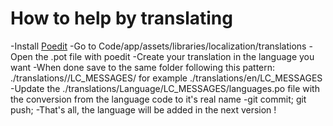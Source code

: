 # How to help by translating

-Install [Poedit](https://poedit.net/)
-Go to Code/app/assets/libraries/localization/translations
-Open the .pot file with poedit
-Create your translation in the language you want
-When done save to the same folder following this pattern: ./translations/<language code>/LC_MESSAGES/<save here>
for example ./translations/en/LC_MESSAGES
-Update the ./translations/Language/LC_MESSAGES/languages.po file with the conversion from the language code to it's real name
-git commit; git push;
-That's all, the language will be added in the next version !

